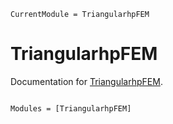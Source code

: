 ```@meta
CurrentModule = TriangularhpFEM
```

# TriangularhpFEM

Documentation for [TriangularhpFEM](https://github.com/iojea/TriangularhpFEM.jl).

```@index
```

```@autodocs
Modules = [TriangularhpFEM]
```
